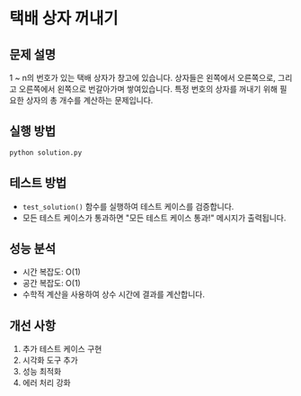 # 택배 상자 꺼내기

## 문제 설명
1 ~ n의 번호가 있는 택배 상자가 창고에 있습니다. 상자들은 왼쪽에서 오른쪽으로, 그리고 오른쪽에서 왼쪽으로 번갈아가며 쌓여있습니다. 특정 번호의 상자를 꺼내기 위해 필요한 상자의 총 개수를 계산하는 문제입니다.

## 실행 방법
```bash
python solution.py
```

## 테스트 방법
- `test_solution()` 함수를 실행하여 테스트 케이스를 검증합니다.
- 모든 테스트 케이스가 통과하면 "모든 테스트 케이스 통과!" 메시지가 출력됩니다.

## 성능 분석
- 시간 복잡도: O(1)
- 공간 복잡도: O(1)
- 수학적 계산을 사용하여 상수 시간에 결과를 계산합니다.

## 개선 사항
1. 추가 테스트 케이스 구현
2. 시각화 도구 추가
3. 성능 최적화
4. 에러 처리 강화 